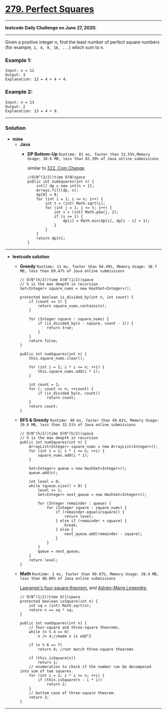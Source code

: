 # [279. Perfect Squares](https://leetcode.com/problems/perfect-squares/)

---

**leetcode Daily Challenge on June 27, 2020.**

---

Given a positive integer n, find the least number of perfect square numbers (for example, `1, 4, 9, 16, ...`) which sum to n.

### Example 1:
```
Input: n = 12
Output: 3 
Explanation: 12 = 4 + 4 + 4.
```

### Example 2:
```
Input: n = 13
Output: 2
Explanation: 13 = 4 + 9.
```

---

### Solution
* **mine**
  * **Java**
    * **DP Bottom-Up** `Runtime: 81 ms, faster than 31.55%,Memory Usage: 38.6 MB, less than 82.39% of Java online submissions`
    
      similar to [322. Coin Change](https://github.com/103style/LeetCode/blob/master/Dynamic%20Programming/322.%20Coin%20Change.md).
      ```
      //O(N^(3/2))time O(N)space
      public int numSquares(int n) {
          int[] dp = new int[n + 1];
          Arrays.fill(dp, n);
          dp[0] = 0;
          for (int i = 1; i <= n; i++) {
              int t = (int) Math.sqrt(i);
              for (int j = 1; j <= t; j++) {
                  int s = (int) Math.pow(j, 2);
                  if (s <= i) {
                      dp[i] = Math.min(dp[i], dp[i - s] + 1);
                  }
              }
          }
          return dp[n];
      }
      ```
  
  
---

* **leetcode solution**
  * **Greedy** `Runtime: 11 ms, faster than 94.49%, Memory Usage: 38.7 MB, less than 69.47% of Java online submissions `
    ```
    // O(N^(h/2))time O(N^(1/2))space
    // h is the max deepth in recursion
    Set<Integer> square_nums = new HashSet<Integer>();

    protected boolean is_divided_by(int n, int count) {
        if (count == 1) {
            return square_nums.contains(n);
        }

        for (Integer square : square_nums) {
            if (is_divided_by(n - square, count - 1)) {
                return true;
            }
        }
        return false;
    }

    public int numSquares(int n) {
        this.square_nums.clear();

        for (int i = 1; i * i <= n; ++i) {
            this.square_nums.add(i * i);
        }

        int count = 1;
        for (; count <= n; ++count) {
            if (is_divided_by(n, count))
                return count;
        }
        return count;
    }
    ```

  * **BFS & Greedy** `Runtime: 40 ms, faster than 49.81%, Memory Usage: 39.6 MB, less than 32.51% of Java online submissions`
    ```
    // O(N^(h/2))time O(N^(h/2))space
    // h is the max deepth in recursion
    public int numSquares(int n) {
        ArrayList<Integer> square_nums = new ArrayList<Integer>();
        for (int i = 1; i * i <= n; ++i) {
            square_nums.add(i * i);
        }

        Set<Integer> queue = new HashSet<Integer>();
        queue.add(n);

        int level = 0;
        while (queue.size() > 0) {
            level += 1;
            Set<Integer> next_queue = new HashSet<Integer>();

            for (Integer remainder : queue) {
                for (Integer square : square_nums) {
                    if (remainder.equals(square)) {
                        return level;
                    } else if (remainder < square) {
                        break;
                    } else {
                        next_queue.add(remainder - square);
                    }
                }
            }
            queue = next_queue;
        }
        return level;
    }
    ```


  * **Math** `Runtime: 1 ms, faster than 99.97%, Memory Usage: 38.4 MB, less than 88.89% of Java online submissions`
    
    [Lagrange's four-square theorem.](https://en.wikipedia.org/wiki/Lagrange%27s_four-square_theorem) and [Adrien-Marie Legendre.](https://en.wikipedia.org/wiki/Adrien-Marie_Legendre)
  
    ```
    // O(N^(1/2))time O(1)space
    protected boolean isSquare(int n) {
        int sq = (int) Math.sqrt(n);
        return n == sq * sq;
    }

    public int numSquares(int n) {
        // four-square and three-square theorems.
        while (n % 4 == 0)
            n /= 4;//made n is odd^2
            
        if (n % 8 == 7)
            return 4; //not match three-square theorems

        if (this.isSquare(n))
            return 1;
        // enumeration to check if the number can be decomposed into sum of two squares.
        for (int i = 1; i * i <= n; ++i) {
            if (this.isSquare(n - i * i))
                return 2;
        }
        // bottom case of three-square theorem.
        return 3;
    }
    ```

--- 
